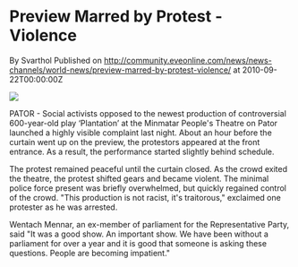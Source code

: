 # Preview Marred by Protest - Violence
By Svarthol
Published on http://community.eveonline.com/news/news-channels/world-news/preview-marred-by-protest-violence/ at 2010-09-22T00:00:00Z

![](http://www.eve-mercury.net/images/mercurybanner.png)

PATOR - Social activists opposed to the newest production of controversial 600-year-old play ‘Plantation’ at the Minmatar People's Theatre on Pator launched a highly visible complaint last night. About an hour before the curtain went up on the preview, the protestors appeared at the front entrance. As a result, the performance started slightly behind schedule.&nbsp;

The protest remained peaceful until the curtain closed. As the crowd exited the theatre, the protest shifted gears and became violent. The minimal police force present was briefly overwhelmed, but quickly regained control of the crowd. "This production is not racist, it's traitorous," exclaimed one protester as he was arrested.&nbsp;

Wentach Mennar, an ex-member of parliament for the Representative Party, said "It was a good show. An important show. We have been without a parliament for over a year and it is good that someone is asking these questions. People are becoming impatient."

&nbsp;

